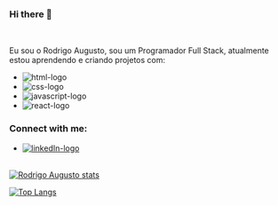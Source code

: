 ### Hi there 👋
<br>

Eu sou o Rodrigo Augusto, sou um Programador Full Stack, atualmente estou aprendendo e criando projetos com:
- <img src="https://img.shields.io/badge/HTML-E34F26?style=for-the-badge&logo=html5&logoColor=white" alt="html-logo" />
- <img src="https://img.shields.io/badge/CSS-1572B6?&style=for-the-badge&logo=css3&logoColor=white" alt="css-logo" /> 
- <img src="https://img.shields.io/badge/JavaScript-F7DF1E?style=for-the-badge&logo=javascript&logoColor=black" alt="javascript-logo" />
- <img src="https://img.shields.io/badge/React-20232A?style=for-the-badge&logo=react&logoColor=61DAFB" alt="react-logo" />

### Connect with me:

- <a href="https://www.linkedin.com/in/rodrigoaugusto-gestorti/"><img src="https://img.shields.io/badge/LinkedIn-0077B5?style=for-the-badge&logo=linkedin&logoColor=white" alt="linkedIn-logo" />

<br>[![Rodrigo Augusto stats](https://github-readme-stats.vercel.app/api?username=rodrigorobl)](https://github.com/anuraghazra/github-readme-stats)

[![Top Langs](https://github-readme-stats.vercel.app/api/top-langs/?username=rodrigorobl)](https://github.com/anuraghazra/github-readme-stats)
